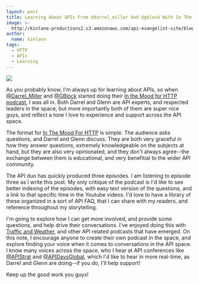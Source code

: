 ```yaml
---
layout: post
title: Learning About APIs From @darrel_miller And @gblock With In The Mood For HTTP
image: >-
  http://kinlane-productions2.s3.amazonaws.com/api-evangelist-site/blog/in-the-mood-for-http.png
author:
  name: kinlane
tags:
  - HTTP
  - APIs
  - Learning
---
```

[![](http://kinlane-productions2.s3.amazonaws.com/api-evangelist-site/blog/in-the-mood-for-http.png)](https://www.youtube.com/channel/UCMRYw8VY7mFUg78AEuIbtyg)

As you probably know, I'm always up for learning about APIs, so when [@Darrel\_Miller](https://twitter.com/darrel_miller) and [@GBlock](https://twitter.com/gblock) started doing their [In the Mood for HTTP podcast](https://www.youtube.com/channel/UCMRYw8VY7mFUg78AEuIbtyg), I was all in. Both Darrel and Glenn are API experts, and respected leaders in the space, but more importantly both of them are super nice guys, and reflect a tone I love to experience and support across the API space.

The format for [In The Mood For HTTP](https://www.youtube.com/channel/UCMRYw8VY7mFUg78AEuIbtyg) is simple. The audience asks questions, and Darrel and Glenn discuss. They are both very graceful in how they answer questions, extremely knowledgeable on the subjects at hand, but they are also very opinionated, and they don't always agree--the exchange between them is educational, and very benefitial to the wider API community.

The API duo has quickly produced three episodes. I am listening to episode three as I write this post. My only critique of the podcast is I'd like to see better indexing of the episodes, with easy text version of the questions, and a link to that specific time in the Youtube videos. I'd love to have a library of these organized in a sort of API FAQ, that I can share with my readers, and reference throughout my storytelling.

I'm going to explore how I can get more involved, and provide some questions, and help drive their conversations. I've enjoyed doing this with [Traffic and Weather](http://trafficandweather.io/), and other API related podcasts that have emerged. On this note, I encourage anyone to create their own podcast in the space, and explore finding your voice when it comes to conversations in the API space. I know many voices across the space, who I hear at API conferences like [@APIStrat](https://twitter.com/APIStrat) and [@APIDaysGlobal](https://twitter.com/APIDaysGlobal), which I'd like to hear in more real-time, as Darrel and Glenn are doing--if you do, I'll help support!

Keep up the good work you guys!